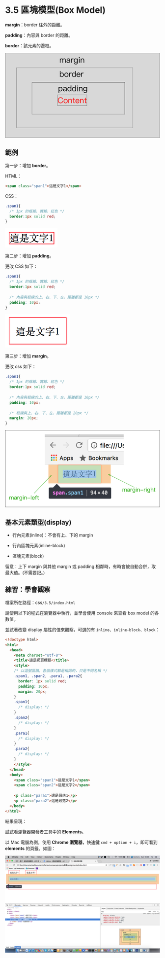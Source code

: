 # 3.5 區塊模型\(Box Model\)

**margin**：border 往外的距離。

**padding**：內容與 border 的距離。

**border**：該元素的邊框。

![](/assets/box_model.png)

## 範例

第一步：增加 **border**。

HTML：

```html
<span class="span1">這是文字1</span>
```

CSS：

```css
.span1{
  /* 1px 的框線、實線、紅色 */
  border:1px solid red;
}
```

![](/assets/box_model_example.png)

第二步：增加 **padding**。

更改 CSS 如下：

```css
.span1{
  /* 1px 的框線、實線、紅色 */
  border:1px solid red;

  /* 內容與框線的上、右、下、左，距離都是 10px */
  padding: 10px;
}
```

![](/assets/box_model_example2.png)

第三步：增加 **margin**。

更改 css 如下：

```css
.span1{
  /* 1px 的框線、實線、紅色 */
  border:1px solid red;

  /* 內容與框線的上、右、下、左，距離都是 10px */
  padding: 10px;

  /* 框線與上、右、下、左，距離都是 20px */
  margin: 20px;
}
```

![](/assets/box_model_example3.png)

## 基本元素類型\(display\)

* 行內元素\(inline\)：不會有上、下的 margin

* 行內區塊元素\(inline-block\)

* 區塊元素\(block\)

留意：上下 margin 與其他 margin 或 padding 相鄰時，有時會被自動合併，取最大值。\(不需要記。\)

## 練習：學會觀察

檔案所在路徑：css`/3.5/index.html`

請使用以下的程式在瀏覽器中執行，並學會使用 console 來查看 box model 的各數值。

並試著改變 display 屬性的值來觀察，可選的有 `inline`、`inline-block`、`block`：

```html
<!doctype html>
<html>
  <head>
    <meta charset="utf-8">
    <title>這是網頁標題</title>
    <style>
    /* 以逗號區隔，各個樣式都是相同的，只是不同名稱 */
    .span1, .span2, .para1, .para2{
      border: 1px solid red;
      padding: 10px;
      margin: 20px;
    }
    .span1{
      /* display: */
    }
    .span2{
      /* display: */
    }
    .para1{
      /* display: */
    }
    .para2{
      /* display: */
    }
    </style>
  </head>
  <body>
    <span class="span1">這是文字1</span>
    <span class="span2">這是文字2</span>

    <p class="para1">這是段落1</p>
    <p class="para2">這是段落2</p>
  </body>
</html>
```

結果呈現：

試試看瀏覽器開發者工具中的 **Elements**。

以 Mac 電腦為例，使用 **Chrome 瀏覽器**，快速鍵 `cmd + option + i`，即可看到 **elements** 的頁籤。如圖：

![](/assets/box_model_example4.png)

